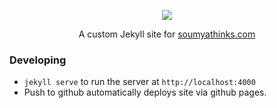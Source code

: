 <p align="center">
  <img src="https://www.soumyathinks.com/assets/images/site-icons/navbar.png" height: "100p">
</p>
<p align="center">
  A custom Jekyll site for <a href="https://www.soumyathinks.com">soumyathinks.com</a>
</p>

### Developing

* `jekyll serve` to run the server at `http://localhost:4000`
* Push to github automatically deploys site via github pages.
